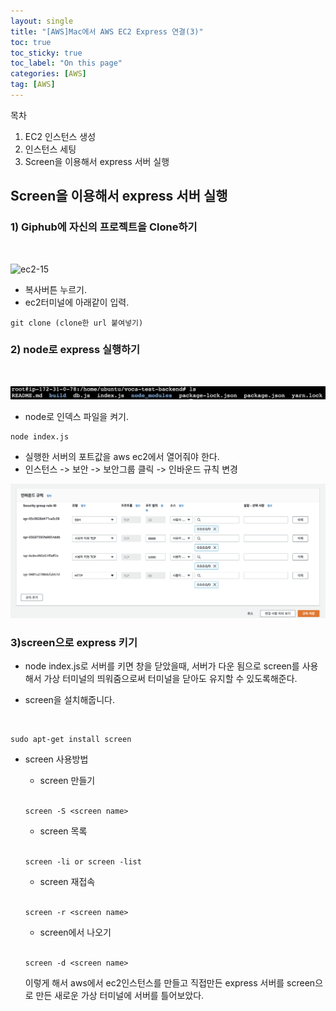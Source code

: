 ```yaml
---
layout: single
title: "[AWS]Mac에서 AWS EC2 Express 연결(3)"
toc: true
toc_sticky: true
toc_label: "On this page"
categories: [AWS]
tag: [AWS]
---
```


목차

1.  EC2 인스턴스 생성
2.  인스턴스 세팅
3.  Screen을 이용해서 express 서버 실행

## Screen을 이용해서 express 서버 실행

### 1) Giphub에 자신의 프로젝트을 Clone하기

<br>

![ec2-15](https://user-images.githubusercontent.com/67530239/147386343-8aadb620-c396-4ee0-bf07-7965b890ff6f.png)

- 복사버튼 누르기.
- ec2터미널에 아래같이 입력.

```
git clone (clone한 url 붙여넣기)
```

### 2) node로 express 실행하기

<br>

![ec2-16](/images/ec2-16.png)

- node로 인덱스 파일을 켜기.

```
node index.js
```

- 실행한 서버의 포트값을 aws ec2에서 열어줘야 한다.
- 인스턴스 -> 보안 -> 보안그룹 클릭 -> 인바운드 규칙 변경

![ec2-18](/images/ec2-18.png)

### 3)screen으로 express 키기

- node index.js로 서버를 키면 창을 닫았을때, 서버가 다운 됨으로 screen를 사용해서 가상 터미널의 띄워줌으로써 터미널을 닫아도 유지할 수 있도록해준다.

- screen을 설치해줍니다.

  <br>

```
sudo apt-get install screen
```

- screen 사용방법

  - screen 만들기

  <br>

  ```
  screen -S <screen name>
  ```

  - screen 목록

  <br>

  ```
  screen -li or screen -list
  ```

  - screen 재접속

  <br>

  ```
  screen -r <screen name>
  ```

  - screen에서 나오기

  <br>

  ```
  screen -d <screen name>
  ```

  이렇게 해서 aws에서 ec2인스턴스를 만들고 직접만든 express 서버를 screen으로 만든 새로운 가상 터미널에 서버를 틀어보았다.
